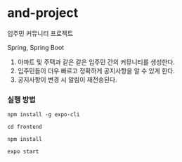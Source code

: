 # and-project
입주민 커뮤니티 프로젝트 

Spring, Spring Boot

1. 아파트 및 주택과 같은 같은 입주민 간의 커뮤니티를 생성한다.
2. 입주민들이 더우 빠르고 정확하게 공지사항을 알 수 있게 한다.
3. 공지사항이 변경 시 알림이 재전송된다.

### 실행 방법
```
npm install -g expo-cli
```
```
cd frontend
```
```
npm install
```
```
expo start
```
